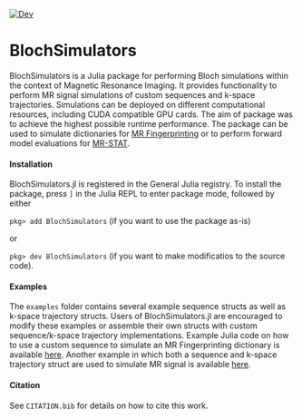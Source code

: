 [![Dev](https://img.shields.io/badge/docs-dev-blue.svg)](https://oscarvanderheide.github.io/BlochSimulators.jl/dev)

# BlochSimulators

BlochSimulators is a Julia package for performing Bloch simulations within the context of Magnetic Resonance Imaging. It provides functionality to perform MR signal simulations of custom sequences and k-space trajectories. Simulations can be deployed on different computational resources, including CUDA compatible GPU cards. The aim of package was to achieve the highest possible runtime performance. The package can be used to simulate dictionaries for [MR Fingerprinting](https://doi.org/10.1038/nature11971) or to perform forward model evaluations for [MR-STAT](https://doi.org/10.1016/j.mri.2017.10.015).

#### Installation

BlochSimulators.jl is registered in the General Julia registry. To install the package, press `]` in the Julia REPL to enter package mode, followed by either

`pkg> add BlochSimulators` (if you want to use the package as-is)

or

`pkg> dev BlochSimulators` (if you want to make modificatios to the source code).

#### Examples

The `examples` folder contains several example sequence structs as well as k-space trajectory structs. Users of BlochSimulators.jl are encouraged to modify these examples or assemble their own structs with custom sequence/k-space trajectory implementations. Example Julia code on how to use a custom sequence to simulate an MR Fingerprinting dictionary is available [here](./docs/build/dictionary.html). Another example in which both a sequence and k-space trajectory struct are used to simulate MR signal is available [here](./docs/build/signal.html).

#### Citation

See `CITATION.bib` for details on how to cite this work.
